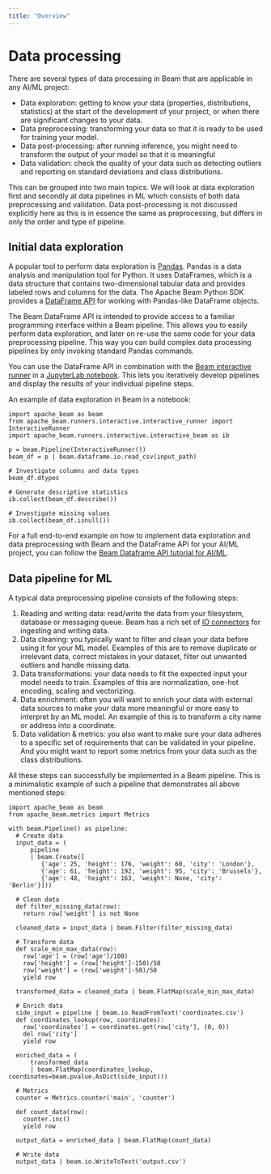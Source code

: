 ```yaml
---
title: "Overview"
---
```

<!--
Licensed under the Apache License, Version 2.0 (the "License");
you may not use this file except in compliance with the License.
You may obtain a copy of the License at

http://www.apache.org/licenses/LICENSE-2.0

Unless required by applicable law or agreed to in writing, software
distributed under the License is distributed on an "AS IS" BASIS,
WITHOUT WARRANTIES OR CONDITIONS OF ANY KIND, either express or implied.
See the License for the specific language governing permissions and
limitations under the License.
-->

# Data processing

There are several types of data processing in Beam that are applicable in any AI/ML project:
- Data exploration: getting to know your data (properties, distributions, statistics) at the start of the development of your project, or when there are significant changes to your data.
- Data preprocessing: transforming your data so that it is ready to be used for training your model.
- Data post-processing: after running inference, you might need to transform the output of your model so that it is meaningful
- Data validation: check the quality of your data such as detecting outliers and reporting on standard deviations and class distributions.

This can be grouped into two main topics. We will look at data exploration first and secondly at data pipelines in ML which consists of both data preprocessing and validation. Data post-processing is not discussed explicitly here as this is in essence the same as preprocessing, but differs in only the order and type of pipeline.

## Initial data exploration

A popular tool to perform data exploration is [Pandas](https://pandas.pydata.org/). Pandas is a data analysis and manipulation tool for Python. It uses DataFrames, which is a data structure that contains two-dimensional tabular data and provides labeled rows and columns for the data. The Apache Beam Python SDK provides a [DataFrame API](https://beam.apache.org/documentation/dsls/dataframes/overview/) for working with Pandas-like DataFrame objects.

The Beam DataFrame API is intended to provide access to a familiar programming interface within a Beam pipeline. This allows you to easily perform data exploration, and later on re-use the same code for your data preprocessing pipeline. This way you can build complex data processing pipelines by only invoking standard Pandas commands.

You can use the DataFrame API in combination with the [Beam interactive runner](https://github.com/apache/beam/blob/master/sdks/python/apache_beam/runners/interactive/README.md) in a [JupyterLab notebook](https://cloud.google.com/dataflow/docs/guides/interactive-pipeline-development). This lets you iteratively develop pipelines and display the results of your individual pipeline steps.

An example of data exploration in Beam in a notebook:

```
import apache_beam as beam
from apache_beam.runners.interactive.interactive_runner import InteractiveRunner
import apache_beam.runners.interactive.interactive_beam as ib

p = beam.Pipeline(InteractiveRunner())
beam_df = p | beam.dataframe.io.read_csv(input_path)

# Investigate columns and data types
beam_df.dtypes

# Generate descriptive statistics
ib.collect(beam_df.describe())

# Investigate missing values
ib.collect(beam_df.isnull())
```

For a full end-to-end example on how to implement data exploration and data preprocessing with Beam and the DataFrame API for your AI/ML project, you can follow the [Beam Dataframe API tutorial for AI/ML](https://github.com/apache/beam/tree/master/examples/notebooks/beam-ml/dataframe_api_preprocessing.ipynb).

## Data pipeline for ML
A typical data preprocessing pipeline consists of the following steps:
1. Reading and writing data: read/write the data from your filesystem, database or messaging queue. Beam has a rich set of [IO connectors](https://beam.apache.org/documentation/io/built-in/) for ingesting and writing data.
2. Data cleaning: you typically want to filter and clean your data before using it for your ML model. Examples of this are to remove duplicate or irrelevant data, correct mistakes in your dataset, filter out unwanted outliers and handle missing data.
3. Data transformations: your data needs to fit the expected input your model needs to train. Examples of this are normalization, one-hot encoding, scaling and vectorizing.
4. Data enrichment: often you will want to enrich your data with external data sources to make your data more meaningful or more easy to interpret by an ML model. An example of this is to transform a city name or address into a coordinate.
5. Data validation & metrics: you also want to make sure your data adheres to a specific set of requirements that can be validated in your pipeline. And you might want to report some metrics from your data such as the class distributions.

All these steps can successfully be implemented in a Beam pipeline. This is a minimalistic example of such a pipeline that demonstrates all above mentioned steps:

```
import apache_beam as beam
from apache_beam.metrics import Metrics

with beam.Pipeline() as pipeline:
  # Create data
  input_data = (
      pipeline
      | beam.Create([
         {'age': 25, 'height': 176, 'weight': 60, 'city': 'London'},
         {'age': 61, 'height': 192, 'weight': 95, 'city': 'Brussels'},
         {'age': 48, 'height': 163, 'weight': None, 'city': 'Berlin'}]))

  # Clean data
  def filter_missing_data(row):
    return row['weight'] is not None

  cleaned_data = input_data | beam.Filter(filter_missing_data)

  # Transform data
  def scale_min_max_data(row):
    row['age'] = (row['age']/100)
    row['height'] = (row['height']-150)/50
    row['weight'] = (row['weight']-50)/50
    yield row

  transformed_data = cleaned_data | beam.FlatMap(scale_min_max_data)

  # Enrich data
  side_input = pipeline | beam.io.ReadFromText('coordinates.csv')
  def coordinates_lookup(row, coordinates):
    row['coordinates'] = coordinates.get(row['city'], (0, 0))
    del row['city']
    yield row

  enriched_data = (
      transformed_data
      | beam.FlatMap(coordinates_lookup, coordinates=beam.pvalue.AsDict(side_input)))

  # Metrics
  counter = Metrics.counter('main', 'counter')

  def count_data(row):
    counter.inc()
    yield row

  output_data = enriched_data | beam.FlatMap(count_data)

  # Write data
  output_data | beam.io.WriteToText('output.csv')
```
